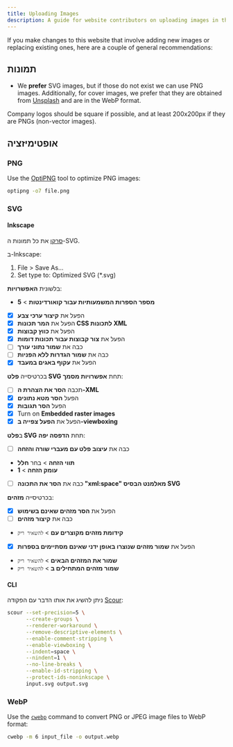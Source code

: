 ```yaml
---
title: Uploading Images
description: A guide for website contributors on uploading images in the proper format and location.
---
```


If you make changes to this website that involve adding new images or replacing existing ones, here are a couple of general recommendations:

## תמונות

- We **prefer** SVG images, but if those do not exist we can use PNG images. Additionally, for cover images, we prefer that they are obtained from [Unsplash](https://unsplash.com) and are in the WebP format.

Company logos should be square if possible, and at least 200x200px if they are PNGs (non-vector images).

## אופטימיזציה

### PNG

Use the [OptiPNG](https://sourceforge.net/projects/optipng) tool to optimize PNG images:

```bash
optipng -o7 file.png
```

### SVG

#### Inkscape

[סרקו](https://github.com/scour-project/scour) את כל תמונות ה-SVG.

ב-Inkscape:

1. File > Save As...
2. Set type to: Optimized SVG (*.svg)

בלשונית **האפשרויות**:

- **מספר הספרות המשמעותיות עבור קואורדינטות** > **5**
- [x] הפעל את **קיצור ערכי צבע**
- [x] הפעל את **המר תכונות CSS לתכונות XML**
- [x] הפעל את **כווץ קבוצות**
- [x] הפעל את **צור קבוצות עבור תכונות דומות**
- [ ] כבה את **שמור נתוני עורך**
- [ ] כבה את **שמור הגדרות ללא הפניות**
- [x] הפעל את **עקוף באגים במעבד**

בכרטיסייה **פלט SVG** תחת **אפשרויות מסמך**:

- [ ] תכבה **הסר את הצהרת ה-XML**
- [x] הפעל **הסר מטא נתונים**
- [x] הפעל **הסר תגובות**
- [x] Turn on **Embedded raster images**
- [x] הפעל את **הפעל צפייה ב-viewboxing**

ב**פלט SVG** תחת **הדפסה יפה**:

- [ ] כבה את **עיצוב פלט עם מעברי שורה והזחה**
- **תווי הזחה** > בחר **חלל**
- **עומק הזחה** > **1**
- [ ] כבה את **הסר את התכונה "xml:space" מאלמנט הבסיס SVG**

בכרטיסייה **מזהים**:

- [x] הפעל את **הסר מזהים שאינם בשימוש**
- [ ] כבה את **קיצור מזהים**
- **קידומת מזהים מקוצרים עם** > `להשאיר ריק`
- [x] הפעל את **שמור מזהים שנוצרו באופן ידני שאינם מסתיימים בספרות**
- **שמור את המזהים הבאים** > `להשאיר ריק`
- **שמור מזהים המתחילים ב** > `להשאיר ריק`

#### CLI

ניתן להשיג את אותו הדבר עם הפקודה [Scour](https://github.com/scour-project/scour):

```bash
scour --set-precision=5 \
      --create-groups \
      --renderer-workaround \
      --remove-descriptive-elements \
      --enable-comment-stripping \
      --enable-viewboxing \
      --indent=space \
      --nindent=1 \
      --no-line-breaks \
      --enable-id-stripping \
      --protect-ids-noninkscape \
      input.svg output.svg
```

### WebP

Use the [`cwebp`](https://developers.google.com/speed/webp/docs/using) command to convert PNG or JPEG image files to WebP format:

```bash
cwebp -m 6 input_file -o output.webp
```
